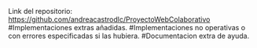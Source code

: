 Link del repositorio: https://github.com/andreacastrodlc/ProyectoWebColaborativo
#Implementaciones extras añadidas.
#Implementaciones no operativas o con errores especificadas si las hubiera.
#Documentacion extra de ayuda.
